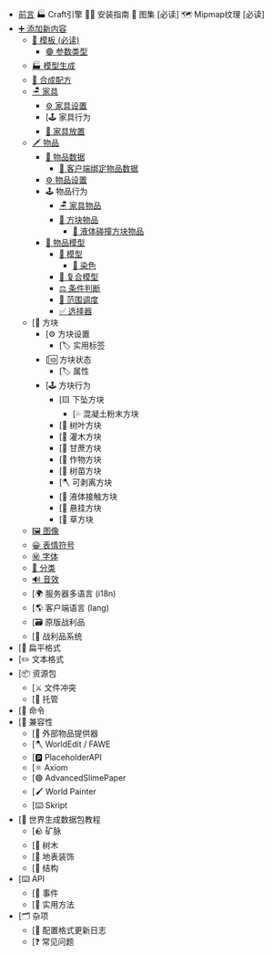 <!-- _sidebar.md -->

* [前言](README.md)
🏭️ Craft引擎
🧑‍🔧 安装指南
📍 图集 [必读]
🗺️ Mipmap纹理 [必读]
* [➕️ 添加新内容](add_new_content/add_new_content.md)
    * [📄 模板 (必读)](add_new_content/templates.md)
        * [🟢 参数类型](add_new_content/hight_templates.md)
    * [🏭️ 模型生成](add_new_content/model.md)
    * [📖 合成配方](add_new_content/recipe.md)
    * [🪑 家具](furniture/fumiture.md)
        * [⚙️ 家具设置](furniture/fumiture_setting.md)
        * [🕹️ 家具行为
        * [📍 家具放置](furniture/furniture_placement.md)
    * [🗡️ 物品](item/item.md)
        * [🔢 物品数据](item/itemdata.md)
            * [🔢 客户端绑定物品数据](item/boundata.md)
        * [⚙️ 物品设置](item/itemsetting.md)
        * 🕹️ 物品行为
            * [🪑 家具物品](item/furniture.md)
            * [🧱 方块物品](item/block.md)
                * [🌊 液体碰撞方块物品](item/water.md)
        * [🟰 物品模型](item/model.md)
            * [📐 模型](item/model_model.md)
                * [🎨 染色](item/tint.md)
            * [🧩 复合模型](item/composite.md)
            * [⚖️ 条件判断](item/condition.md)
            * [📡 范围调度](item/range_Dispatch.md)
            * [✅ 选择器](item/select.md)
    * [🧱 方块
        * [⚙️ 方块设置
            * [🏷️ 实用标签
        * [🆔 方块状态
            * [🏷️ 属性
        * [🕹️ 方块行为
            * [🟨 下坠方块
                * [💦 混凝土粉末方块
            * [🍁 树叶方块
            * [🪻 灌木方块
            * [🎍 甘蔗方块
            * [🌽 作物方块
            * [🌴 树苗方块
            * [🪓 可剥离方块
            * [🌊 液体接触方块
            * [🚟 悬挂方块
            * [🌿 草方块
    * [🖼️ 图像](add_new_content/image.md)
    * [😀 表情符号](add_new_content/emj.md)
    * [㊙️ 字体](add_new_content/font.md)
    * [📂 分类](add_new_content/category.md)
    * [🔊 音效](add_new_content/sound.md)
    * [🌍 服务器多语言 (i18n)
    * [🌎️ 客户端语言 (lang)
    * [🗃️ 原版战利品
    * [💎 战利品系统
* [📜 扁平格式
* [✏️ 文本格式
* [📦️ 资源包
    * [⚔️ 文件冲突
    * [🛜 托管
* [🐚 命令
* [🔌 兼容性
    * [🐌 外部物品提供器
    * [🪓 WorldEdit / FAWE
    * [🅿️ PlaceholderAPI
    * [⚛️ Axiom
    * [🟢 AdvancedSlimePaper
    * [🖌️ World Painter
    * [⌨️ Skript
* [📔 世界生成数据包教程
    * [🪨 矿脉
    * [🌳 树木
    * [🌺 地表装饰
    * [🏰 结构
* [⌨️ API
    * [🎈 事件
    * [🔭 实用方法
* [🗂️ 杂项
    * [📓 配置格式更新日志
    * [❓️ 常见问题